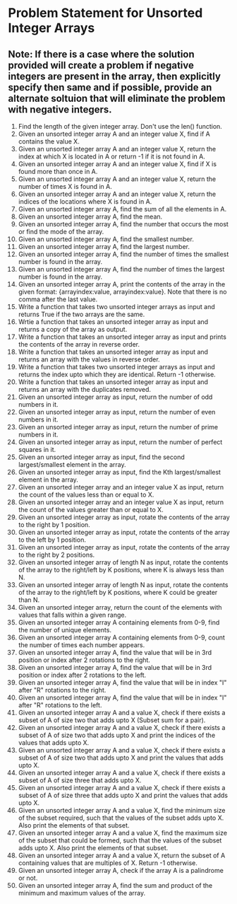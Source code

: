 # Problem Statement for Unsorted Integer Arrays

## Note: If there is a case where the solution provided will create a problem if negative integers are present in the array, then explicitly specify then same and if possible, provide an alternate soltuion that will eliminate the problem with negative integers.  

1. Find the length of the given integer array. Don't use the len() function.
2. Given an unsorted integer array A and an integer value X, find if A contains the value X.
3. Given an unsorted integer array A and an integer value X, return the index at which X is located in A or return -1 if it is not found in A.
4. Given an unsorted integer array A and an integer value X, find if X is found more than once in A.
5. Given an unsorted integer array A and an integer value X, return the number of times X is found in A.
6. Given an unsorted integer array A and an integer value X, return the indices of the locations where X is found in A.
7. Given an unsorted integer array A, find the sum of all the elements in A.
8. Given an unsorted integer array A, find the mean.
9. Given an unsorted integer array A, find the number that occurs the most or find the mode of the array.
10. Given an unsorted integer array A, find the smallest number.
11. Given an unsorted integer array A, find the largest number.
12. Given an unsorted integer array A, find the number of times the smallest number is found in the array.
13. Given an unsorted integer array A, find the  number of times the largest number is found in the array.
14. Given an unsorted integer array A, print the contents of the array in the given format: {arrayindex:value, arrayindex:value}. Note that there is no comma after the last value. 
15. Write a function that takes two unsorted integer arrays as input and returns True if the two arrays are the same.
16. Wrtie a function that takes an unsorted integer array as input and returns a copy of the array as output.
17. Write a function that takes an unsorted integer array as input and prints the contents of the array in reverse order.
18. Write a function that takes an unsorted integer array as input and returns an array with the values in reverse order.
19. Write a function that takes two unsorted integer arrays as input and returns the index upto which they are identical. Return -1 otherwise. 
20. Write a function that takes an unsorted integer array as input and returns an array with the duplicates removed.
21. Given an unsorted integer array as input,  return the number of odd numbers in it.
22. Given an unsorted integer array as input,  return the number of even numbers in it.
23. Given an unsorted integer array as input,  return the number of prime numbers in it.
24. Given an unsorted integer array as input,  return the number of perfect squares in it.
25. Given an unsorted integer array as input,  find the second largest/smallest element in the array.
26. Given an unsorted integer array as input,  find the Kth largest/smallest element in the array.
27. Given an unsorted integer array and an integer value X as input, return the count of the values less than or equal to X. 
28. Given an unsorted integer array and an integer value X as input, return the count of the values greater than or equal to X.
29. Given an unsorted integer array as input, rotate the contents of the array to the right by 1 position.
30. Given an unsorted integer array as input, rotate the contents of the array to the left by 1 position.
31. Given an unsorted integer array as input, rotate the contents of the array to the right by 2 positions.
32. Given an unsorted integer array of length N as input, rotate the contents of the array to the right/left by K positions, where K is always less than N. 
33. Given an unsorted integer array of length N as input, rotate the contents of the array to the right/left by K positions, where K could be greater than N.
34. Given an unsorted integer array, return the count of the elements with values that falls within a given range.
35. Given an unsorted integer array A containing elements from 0-9, find the number of unique elements.
36. Given an unsorted integer array A containing elements from 0-9, count the number of times each number appears.
37. Given an unsorted integer array A, find the value that will be in 3rd position or index after 2 rotations to the right.
38. Given an unsorted integer array A, find the value that will be in 3rd position or index after 2 rotations to the left.
39. Given an unsorted integer array A, find the value that will be in index "I" after "R" rotations to the right. 
40. Given an unsorted integer array A, find the value that will be in index "I" after "R" rotations to the left.
41. Given an unsorted integer array A and a value X, check if there exists a subset of A of size two that adds upto X (Subset sum for a pair).
42. Given an unsorted integer array A and a value X, check if there exists a subset of A of size two that adds upto X and print the indices of the values that adds upto X.
43. Given an unsorted integer array A and a value X, check if there exists a subset of A of size two that adds upto X and print the values that adds upto X.
44. Given an unsorted integer array A and a value X, check if there exists a subset of A of size three that adds upto X.
45. Given an unsorted integer array A and a value X, check if there exists a subset of A of size three that adds upto X and print the values that adds upto X.
46. Given an unsorted integer array A and a value X, find the minimum size of the subset required, such that the values of the subset adds upto X. Also print the elements of that subset.
47. Given an unsorted integer array A and a value X, find the maximum size of the subset that could be formed, such that the values of the subset adds upto X. Also print the elements of that subset.
48. Given an unsorted integer array A and a value X, return the subset of A containing values that are multiples of X. Return -1 otherwise. 
49. Given an unsorted integer array A, check if the array A is a palindrome or not. 
50. Given an unsorted integer array A, find the sum and product of the minimum and maximum values of the array. 
